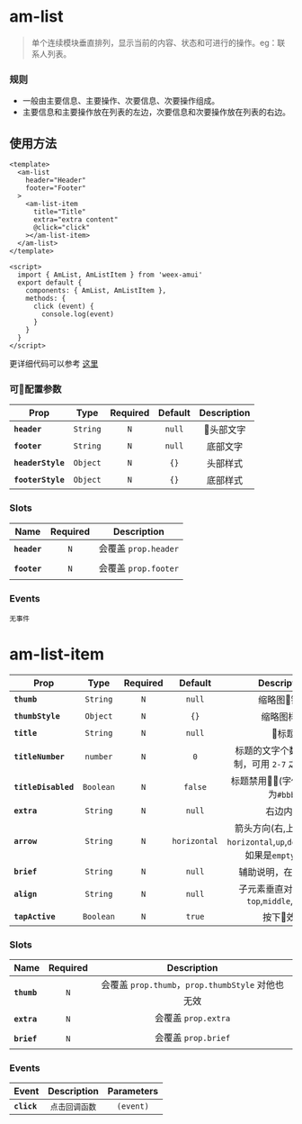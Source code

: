 # am-list

> 单个连续模块垂直排列，显示当前的内容、状态和可进行的操作。eg：联系人列表。


### 规则
- 一般由主要信息、主要操作、次要信息、次要操作组成。
- 主要信息和主要操作放在列表的左边，次要信息和次要操作放在列表的右边。


## 使用方法 

```vue
<template>
  <am-list
    header="Header"
    footer="Footer"
  >
    <am-list-item
      title="Title"
      extra="extra content"
      @click="click"
    ></am-list-item>
  </am-list>
</template>

<script>
  import { AmList, AmListItem } from 'weex-amui'
  export default {
    components: { AmList, AmListItem },
    methods: {
      click (event) {
        console.log(event)
      }
    }
  }
</script>

```
更详细代码可以参考 [这里](TODO)

### 可配置参数
| Prop	 | Type | Required | Default | Description |
| ---- |:----:|:---:|:-------:|:----------:|
| **`header`** | `String` | `N` | `null` | 头部文字 |
| **`footer`** | `String` | `N` | `null`  | 底部文字 |
| **`headerStyle`** | `Object` | `N` | `{}` | 头部样式 |
| **`footerStyle`** | `Object` | `N` | `{}` | 底部样式 |

### Slots
| Name | Required | Description |
| ---- |:---:|:----------:|
| **`header`** | `N` | 会覆盖 `prop.header` |
| **`footer`** | `N` | 会覆盖 `prop.footer` |

### Events
```
无事件
```

# am-list-item
| Prop	 | Type | Required | Default | Description |
| ---- |:----:|:---:|:-------:|:----------:|
| **`thumb`** | `String` | `N` | `null` | 缩略图链接 |
| **`thumbStyle`** | `Object` | `N` | `{}` | 缩略图样式 |
| **`title`** | `String` | `N` | `null` | 标题 |
| **`titleNumber`** | `number` | `N` | `0`  | 标题的文字个数，`0` 不限制，可用 `2-7` 之间的数字	 |
| **`titleDisabled`** | `Boolean` | `N` | `false` | 标题禁用(字体颜色设置为`#bbb`) |
| **`extra`** | `String` | `N` | `null` | 右边内容 |
| **`arrow`** | `String` | `N` | `horizontal` | 箭头方向(右,上,下), 可选`horizontal`,`up`,`down`,`empty`，如果是`empty`不显示 |
| **`brief`** | `String` | `N` | `null` | 辅助说明，在标题下方 |
| **`align`** | `String` | `N` | `null` | 子元素垂直对齐，可选`top`,`middle`,`bottom`	 |
| **`tapActive`** | `Boolean` | `N` | `true` | 按下效果 |

### Slots
| Name | Required | Description |
| ---- |:---:|:----------:|
| **`thumb`** | `N` | 会覆盖 `prop.thumb`，`prop.thumbStyle` 对他也无效 |
| **`extra`** | `N` | 会覆盖 `prop.extra` |
| **`brief`** | `N` | 会覆盖 `prop.brief` |

### Events
| Event	 | Description | Parameters |
| ---- |:----------:|:----:|
| **`click`** | `点击回调函数` | `(event)` |